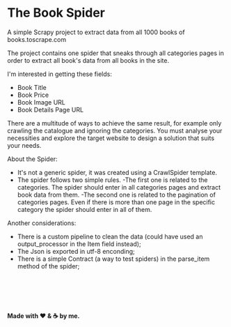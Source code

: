 # The Book Spider
A simple Scrapy project to extract data from all 1000 books of books.toscrape.com


The project contains one spider that sneaks through all categories pages in order to extract all book's data from all books in the site. 

I'm interested in getting these fields:
- Book Title
- Book Price
- Book Image URL
- Book Details Page URL

There are a multitude of ways to achieve the same result, for example only crawling the catalogue and ignoring the categories. You must analyse your necessities and explore the target website to design a solution that suits your needs.

About the Spider: 
- It's not a generic spider, it was created using a CrawlSpider template.
- The spider follows two simple rules. 
    -The first one is related to the categories. The spider should enter in all categories pages and extract book data from them. 
    -The second one is related to the pagination of categories pages. Even if there is more than one page in the specific category the spider should enter in all of them.

Another considerations:
- There is a custom pipeline to clean the data (could have used an output_processor in the Item field instead);
- The Json is exported in utf-8 enconding;
- There is a simple Contract (a way to test spiders) in the parse_item method of the spider; 


</br>
</br>
</br>
</br>

**Made with :heart:  &  :coffee: by me.**

